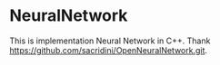 # NeuralNetwork
This is implementation Neural Network in C++.
Thank https://github.com/sacridini/OpenNeuralNetwork.git.
